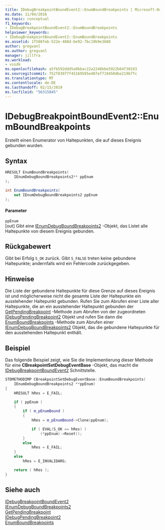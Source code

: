 ```yaml
---
title: IDebugBreakpointBoundEvent2::EnumBoundBreakpoints | Microsoft-Dokumentation
ms.date: 11/04/2016
ms.topic: conceptual
f1_keywords:
- IDebugBreakpointBoundEvent2::EnumBoundBreakpoints
helpviewer_keywords:
- IDebugBreakpointBoundEvent2::EnumBoundBreakpoints
ms.assetid: 1f588feb-522e-488d-be92-7bc19b9e3688
author: gregvanl
ms.author: gregvanl
manager: jillfra
ms.workload:
- vssdk
ms.openlocfilehash: a5fb592ddd5a9bbac22a2248bbe5922b64f30193
ms.sourcegitcommit: 752f03977f45169585e407ef719450dbe219b7fc
ms.translationtype: MT
ms.contentlocale: de-DE
ms.lasthandoff: 02/15/2019
ms.locfileid: "56315845"
---
```

# <a name="idebugbreakpointboundevent2enumboundbreakpoints"></a>IDebugBreakpointBoundEvent2::EnumBoundBreakpoints
Erstellt einen Enumerator von Haltepunkten, die auf dieses Ereignis gebunden wurden.

## <a name="syntax"></a>Syntax

```cpp
HRESULT EnumBoundBreakpoints( 
    IEnumDebugBoundBreakpoints2** ppEnum
);
```

```csharp
int EnumBoundBreakpoints( 
    out IEnumDebugBoundBreakpoints2 ppEnum
);
```

#### <a name="parameters"></a>Parameter
`ppEnum`  
[out] Gibt eine [IEnumDebugBoundBreakpoints2](../../../extensibility/debugger/reference/ienumdebugboundbreakpoints2.md) -Objekt, das Listet alle Haltepunkte von diesem Ereignis gebunden.

## <a name="return-value"></a>Rückgabewert
Gibt bei Erfolg `S_OK` zurück. Gibt `S_FALSE` treten keine gebundene Haltepunkte; andernfalls wird ein Fehlercode zurückgegeben.

## <a name="remarks"></a>Hinweise
Die Liste der gebundene Haltepunkte für diese Grenze auf dieses Ereignis ist und möglicherweise nicht die gesamte Liste der Haltepunkte ein ausstehender Haltepunkt gebunden. Rufen Sie zum Abrufen einer Liste aller Haltepunkte, die an ein ausstehender Haltepunkt gebunden der [GetPendingBreakpoint](../../../extensibility/debugger/reference/idebugbreakpointboundevent2-getpendingbreakpoint.md) -Methode zum Abrufen von der zugeordneten [IDebugPendingBreakpoint2](../../../extensibility/debugger/reference/idebugpendingbreakpoint2.md) Objekt und rufen Sie dann die [ EnumBoundBreakpoints](../../../extensibility/debugger/reference/idebugpendingbreakpoint2-enumboundbreakpoints.md) -Methode zum Abrufen einer [IEnumDebugBoundBreakpoints2](../../../extensibility/debugger/reference/ienumdebugboundbreakpoints2.md) Objekt, das die gebundene Haltepunkte für den ausstehenden Haltepunkt enthält.

## <a name="example"></a>Beispiel
Das folgende Beispiel zeigt, wie Sie die Implementierung dieser Methode für eine **CBreakpointSetDebugEventBase** -Objekt, das macht die [IDebugBreakpointBoundEvent2](../../../extensibility/debugger/reference/idebugbreakpointboundevent2.md) Schnittstelle.

```cpp
STDMETHODIMP CBreakpointSetDebugEventBase::EnumBoundBreakpoints(
    IEnumDebugBoundBreakpoints2 **ppEnum)
{
    HRESULT hRes = E_FAIL;

    if ( ppEnum )
    {
        if ( m_pEnumBound )
        {
            hRes = m_pEnumBound->Clone(ppEnum);

            if ( EVAL(S_OK == hRes) )
                (*ppEnum)->Reset();
        }
        else
            hRes = E_FAIL;
    }
    else
        hRes = E_INVALIDARG;

    return ( hRes );
}
```

## <a name="see-also"></a>Siehe auch
[IDebugBreakpointBoundEvent2](../../../extensibility/debugger/reference/idebugbreakpointboundevent2.md)  
[IEnumDebugBoundBreakpoints2](../../../extensibility/debugger/reference/ienumdebugboundbreakpoints2.md)  
[GetPendingBreakpoint](../../../extensibility/debugger/reference/idebugbreakpointboundevent2-getpendingbreakpoint.md)  
[IDebugPendingBreakpoint2](../../../extensibility/debugger/reference/idebugpendingbreakpoint2.md)  
[EnumBoundBreakpoints](../../../extensibility/debugger/reference/idebugpendingbreakpoint2-enumboundbreakpoints.md)
